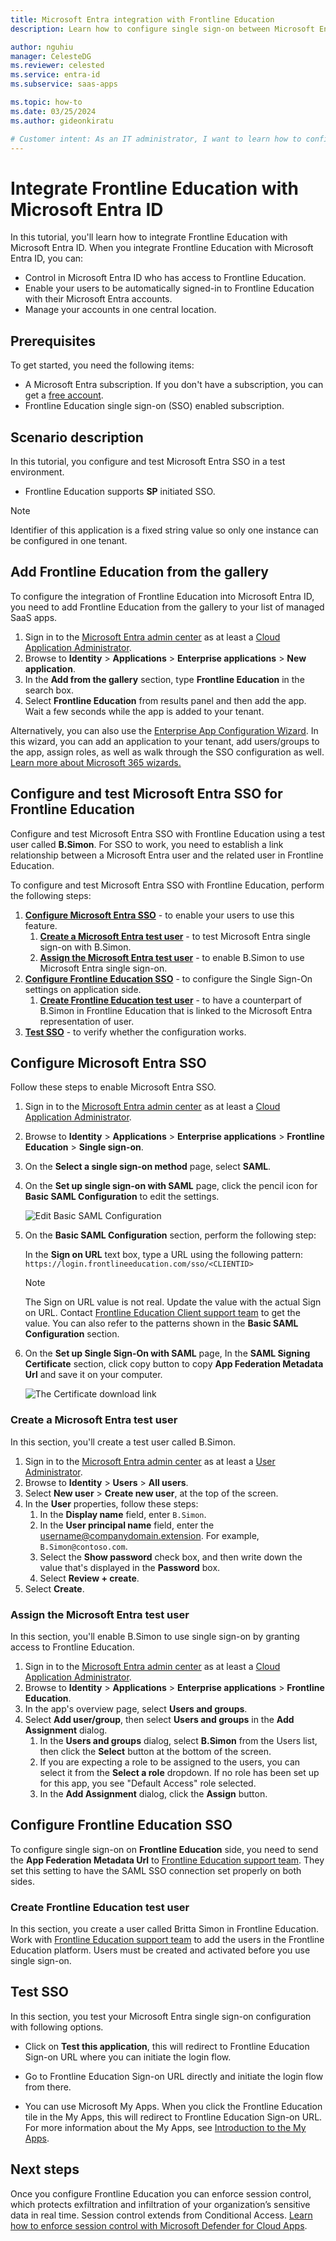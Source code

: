 ```yaml
---
title: Microsoft Entra integration with Frontline Education
description: Learn how to configure single sign-on between Microsoft Entra ID and Frontline Education.

author: nguhiu
manager: CelesteDG
ms.reviewer: celested
ms.service: entra-id
ms.subservice: saas-apps

ms.topic: how-to
ms.date: 03/25/2024
ms.author: gideonkiratu

# Customer intent: As an IT administrator, I want to learn how to configure single sign-on between Microsoft Entra ID and Frontline Education so that I can control who has access to Frontline Education, enable automatic sign-in with Microsoft Entra accounts, and manage my accounts in one central location.
---
```


# Integrate Frontline Education with Microsoft Entra ID

In this tutorial, you'll learn how to integrate Frontline Education with Microsoft Entra ID. When you integrate Frontline Education with Microsoft Entra ID, you can:

* Control in Microsoft Entra ID who has access to Frontline Education.
* Enable your users to be automatically signed-in to Frontline Education with their Microsoft Entra accounts.
* Manage your accounts in one central location.

## Prerequisites

To get started, you need the following items:

* A Microsoft Entra subscription. If you don't have a subscription, you can get a [free account](https://azure.microsoft.com/free/).
* Frontline Education single sign-on (SSO) enabled subscription.

## Scenario description

In this tutorial, you configure and test Microsoft Entra SSO in a test environment.

* Frontline Education supports **SP** initiated SSO.

> [!NOTE]
> Identifier of this application is a fixed string value so only one instance can be configured in one tenant.

## Add Frontline Education from the gallery

To configure the integration of Frontline Education into Microsoft Entra ID, you need to add Frontline Education from the gallery to your list of managed SaaS apps.

1. Sign in to the [Microsoft Entra admin center](https://entra.microsoft.com) as at least a [Cloud Application Administrator](~/identity/role-based-access-control/permissions-reference.md#cloud-application-administrator).
1. Browse to **Identity** > **Applications** > **Enterprise applications** > **New application**.
1. In the **Add from the gallery** section, type **Frontline Education** in the search box.
1. Select **Frontline Education** from results panel and then add the app. Wait a few seconds while the app is added to your tenant.

 Alternatively, you can also use the [Enterprise App Configuration Wizard](https://portal.office.com/AdminPortal/home?Q=Docs#/azureadappintegration). In this wizard, you can add an application to your tenant, add users/groups to the app, assign roles, as well as walk through the SSO configuration as well. [Learn more about Microsoft 365 wizards.](/microsoft-365/admin/misc/azure-ad-setup-guides)

<a name='configure-and-test-azure-ad-sso-for-frontline-education'></a>

## Configure and test Microsoft Entra SSO for Frontline Education

Configure and test Microsoft Entra SSO with Frontline Education using a test user called **B.Simon**. For SSO to work, you need to establish a link relationship between a Microsoft Entra user and the related user in Frontline Education.

To configure and test Microsoft Entra SSO with Frontline Education, perform the following steps:

1. **[Configure Microsoft Entra SSO](#configure-azure-ad-sso)** - to enable your users to use this feature.
    1. **[Create a Microsoft Entra test user](#create-an-azure-ad-test-user)** - to test Microsoft Entra single sign-on with B.Simon.
    1. **[Assign the Microsoft Entra test user](#assign-the-azure-ad-test-user)** - to enable B.Simon to use Microsoft Entra single sign-on.
2. **[Configure Frontline Education SSO](#configure-frontline-education-sso)** - to configure the Single Sign-On settings on application side.
    1. **[Create Frontline Education test user](#create-frontline-education-test-user)** - to have a counterpart of B.Simon in Frontline Education that is linked to the Microsoft Entra representation of user.
3. **[Test SSO](#test-sso)** - to verify whether the configuration works.

<a name='configure-azure-ad-sso'></a>

## Configure Microsoft Entra SSO

Follow these steps to enable Microsoft Entra SSO.

1. Sign in to the [Microsoft Entra admin center](https://entra.microsoft.com) as at least a [Cloud Application Administrator](~/identity/role-based-access-control/permissions-reference.md#cloud-application-administrator).
1. Browse to **Identity** > **Applications** > **Enterprise applications** > **Frontline Education** > **Single sign-on**.
1. On the **Select a single sign-on method** page, select **SAML**.
1. On the **Set up single sign-on with SAML** page, click the pencil icon for **Basic SAML Configuration** to edit the settings.

   ![Edit Basic SAML Configuration](common/edit-urls.png)
   
1. On the **Basic SAML Configuration** section, perform the following step:

	In the **Sign on URL** text box, type a URL using the following pattern:
    `https://login.frontlineeducation.com/sso/<CLIENTID>`

	> [!NOTE]
	> The Sign on URL value is not real. Update the value with the actual Sign on URL. Contact [Frontline Education Client support team](mailto:support@frontlineed.com) to get the value. You can also refer to the patterns shown in the **Basic SAML Configuration** section.

4. On the **Set up Single Sign-On with SAML** page, In the **SAML Signing Certificate** section, click copy button to copy **App Federation Metadata Url** and save it on your computer.

	![The Certificate download link](common/copy-metadataurl.png)

<a name='create-an-azure-ad-test-user'></a>

### Create a Microsoft Entra test user

In this section, you'll create a test user called B.Simon.

1. Sign in to the [Microsoft Entra admin center](https://entra.microsoft.com) as at least a [User Administrator](~/identity/role-based-access-control/permissions-reference.md#user-administrator).
1. Browse to **Identity** > **Users** > **All users**.
1. Select **New user** > **Create new user**, at the top of the screen.
1. In the **User** properties, follow these steps:
   1. In the **Display name** field, enter `B.Simon`.  
   1. In the **User principal name** field, enter the username@companydomain.extension. For example, `B.Simon@contoso.com`.
   1. Select the **Show password** check box, and then write down the value that's displayed in the **Password** box.
   1. Select **Review + create**.
1. Select **Create**.

<a name='assign-the-azure-ad-test-user'></a>

### Assign the Microsoft Entra test user

In this section, you'll enable B.Simon to use single sign-on by granting access to Frontline Education.

1. Sign in to the [Microsoft Entra admin center](https://entra.microsoft.com) as at least a [Cloud Application Administrator](~/identity/role-based-access-control/permissions-reference.md#cloud-application-administrator).
1. Browse to **Identity** > **Applications** > **Enterprise applications** > **Frontline Education**.
1. In the app's overview page, select **Users and groups**.
1. Select **Add user/group**, then select **Users and groups** in the **Add Assignment** dialog.
   1. In the **Users and groups** dialog, select **B.Simon** from the Users list, then click the **Select** button at the bottom of the screen.
   1. If you are expecting a role to be assigned to the users, you can select it from the **Select a role** dropdown. If no role has been set up for this app, you see "Default Access" role selected.
   1. In the **Add Assignment** dialog, click the **Assign** button.

## Configure Frontline Education SSO

To configure single sign-on on **Frontline Education** side, you need to send the **App Federation Metadata Url** to [Frontline Education support team](mailto:support@frontlineed.com). They set this setting to have the SAML SSO connection set properly on both sides.

### Create Frontline Education test user

In this section, you create a user called Britta Simon in Frontline Education. Work with [Frontline Education support team](mailto:support@frontlineed.com) to add the users in the Frontline Education platform. Users must be created and activated before you use single sign-on.

## Test SSO 

In this section, you test your Microsoft Entra single sign-on configuration with following options. 

* Click on **Test this application**, this will redirect to Frontline Education Sign-on URL where you can initiate the login flow. 

* Go to Frontline Education Sign-on URL directly and initiate the login flow from there.

* You can use Microsoft My Apps. When you click the Frontline Education tile in the My Apps, this will redirect to Frontline Education Sign-on URL. For more information about the My Apps, see [Introduction to the My Apps](https://support.microsoft.com/account-billing/sign-in-and-start-apps-from-the-my-apps-portal-2f3b1bae-0e5a-4a86-a33e-876fbd2a4510).

## Next steps

Once you configure Frontline Education you can enforce session control, which protects exfiltration and infiltration of your organization’s sensitive data in real time. Session control extends from Conditional Access. [Learn how to enforce session control with Microsoft Defender for Cloud Apps](/cloud-app-security/proxy-deployment-aad).
